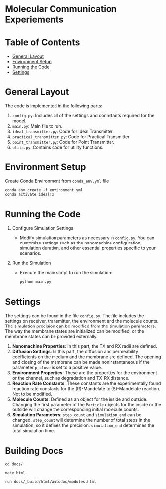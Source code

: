 # Molecular Communication Experiements

# Table of Contents

* [General Layout](#general-layout)
* [Environment Setup](#package-installation)
* [Running the Code](#running-the-code)
* [Settings](#settings)

# General Layout
The code is implemented in the following parts:
1) `config.py`: Includes all of the settings and connstants required for the model.
2) `main.py`: Main file to run.
3) `ideal_transmitter.py`: Code for Ideal Transmitter.
4) `practical_transmitter.py`: Code for Practical Transmitter.
5) `point_transmitter.py`: Code for Point Transmitter.
6) `utils.py`: Contains code for utility functions.

# Environment Setup

Create Conda Environment from `conda_env.yml` file

```
conda env create -f environment.yml
conda activate idealTx
```


# Running the Code
1) Configure Simulation Settings
   - Modify simulation parameters as necessary in `config.py`. You can customize settings such as the nanomachine configuration, simulation duration, and other essential properties specific to your scenarios.

2) Run the Simulation
   - Execute the main script to run the simulation:
     ```bash
     python main.py
     ```

# Settings

The settings can be found in the file `config.py`. The file includes the settings on receiver, transmitter, the environment and the molecule counts. The simulation precision can be modified from the simulation parameters. The way the membrane states are initialized can be modified, or the membrane states can be provided externally.

1) **Nanomachine Properties**: In this part, the TX and RX radii are defined.
2) **Diffusion Settings**: In this part, the diffusion and permeability coefficients on the medium and the membrane are defined. The opening and closing of the membrane can be made noninstantaneous if the parameter `p_close` is set to a positive value.
3) **Environment Properties**: These are the properties for the environment or the channel, such as degradation and TX-RX distance.
4) **Reaction Rate Constants**: These constants are the experimentally found reaction rate constants for the (R)-Mandelate to (S)-Mandelate reaction. Not to be modified.
5) **Molecule Counts**: Defined as an object for the inside and outside. Changing the first parameter of the `Particle` objects for the inside or the outside will change the corresponding initial molecule counts.
6) **Simulation Parameters**: `step_count` and `simulation_end` can be changed. `step_count` will determine the number of total steps in the simulation, so it defines the precision. `simulation_end` determines the total simulation time.

# Building Docs

```
cd docs/

make html

run docs/_build/html/autodoc/modules.html
```
